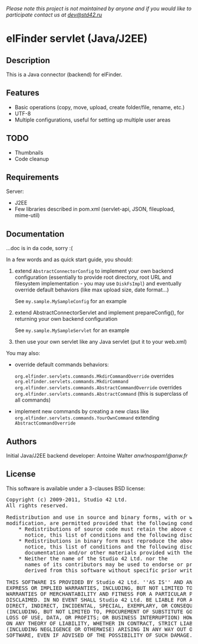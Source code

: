 _Please note this project is not maintained by anyone and if you would like to participate contact us at <dev@std42.ru>_

elFinder servlet (Java/J2EE)
============================

Description
-----------

This is a Java connector (backend) for elFinder.

Features
--------

 * Basic operations (copy, move, upload, create folder/file, rename, etc.)
 * UTF-8
 * Multiple configurations, useful for setting up multiple user areas
 

TODO
----

 * Thumbnails
 * Code cleanup


Requirements
------------

Server:
 * J2EE
 * Few libraries described in pom.xml (servlet-api, JSON, fileupload, mime-util)


Documentation
-------------

...doc is in da code, sorry :(

In a few words and as quick start guide, you should:

1. extend `AbstractConnectorConfig` to implement your own backend configuration (essentially to provide root directory, root URL and filesystem implementation - you may use `DiskFsImpl`) and eventually override default behaviors (like max upload size, date format...)

	See `my.sample.MySampleConfig` for an example
    
2. extend AbstractConnectorServlet and implement prepareConfig(), for returning your own backend configuration

	See `my.sample.MySampleServlet` for an example
    
3. then use your own servlet like any Java servlet (put it to your web.xml)
 
You may also:

* override default commands behaviors:

	`org.elfinder.servlets.commands.MkdirCommandOverride` overrides `org.elfinder.servlets.commands.MkdirCommand`
	`org.elfinder.servlets.commands.AbstractCommandOverride` overrides `org.elfinder.servlets.commands.AbstractCommand` (this is superclass of all commands)

* implement new commands by creating a new class like `org.elfinder.servlets.commands.YourOwnCommand` extending `AbstractCommandOverride`


Authors
-------

Initial Java/J2EE backend developer: Antoine Walter _anw!nospam!@anw.fr_


License
-------

This software is available under a 3-clauses BSD license:

<pre>
Copyright (c) 2009-2011, Studio 42 Ltd.
All rights reserved.

Redistribution and use in source and binary forms, with or without
modification, are permitted provided that the following conditions are met:
    * Redistributions of source code must retain the above copyright
      notice, this list of conditions and the following disclaimer.
    * Redistributions in binary form must reproduce the above copyright
      notice, this list of conditions and the following disclaimer in the
      documentation and/or other materials provided with the distribution.
    * Neither the name of the Studio 42 Ltd. nor the
      names of its contributors may be used to endorse or promote products
      derived from this software without specific prior written permission.

THIS SOFTWARE IS PROVIDED BY Studio 42 Ltd. ''AS IS'' AND ANY
EXPRESS OR IMPLIED WARRANTIES, INCLUDING, BUT NOT LIMITED TO, THE IMPLIED
WARRANTIES OF MERCHANTABILITY AND FITNESS FOR A PARTICULAR PURPOSE ARE
DISCLAIMED. IN NO EVENT SHALL Studio 42 Ltd. BE LIABLE FOR ANY
DIRECT, INDIRECT, INCIDENTAL, SPECIAL, EXEMPLARY, OR CONSEQUENTIAL DAMAGES
(INCLUDING, BUT NOT LIMITED TO, PROCUREMENT OF SUBSTITUTE GOODS OR SERVICES;
LOSS OF USE, DATA, OR PROFITS; OR BUSINESS INTERRUPTION) HOWEVER CAUSED AND
ON ANY THEORY OF LIABILITY, WHETHER IN CONTRACT, STRICT LIABILITY, OR TORT
(INCLUDING NEGLIGENCE OR OTHERWISE) ARISING IN ANY WAY OUT OF THE USE OF THIS
SOFTWARE, EVEN IF ADVISED OF THE POSSIBILITY OF SUCH DAMAGE.
</pre>
